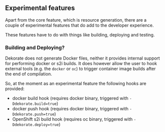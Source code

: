 ## Experimental features

Apart from the core feature, which is resource generation, there are a couple of experimental features that do add to the developer experience.

These features have to do with things like building, deploying and testing.


### Building and Deploying?
Dekorate does not generate Docker files, neither it provides internal support
for performing docker or s2i builds.
It does however allow the user to hook external tools (e.g. the `docker` or `oc`) to trigger container image builds after the end of compilation.

So, at the moment as an experimental feature the following hooks are provided:

- docker build hook (requires docker binary, triggered with `-Ddekorate.build=true`)
- docker push hook (requires docker binary, triggered with `-Ddekorate.push=true`)
- OpenShift s2i build hook (requires oc binary, triggered with `-Ddekorate.deploy=true`)
